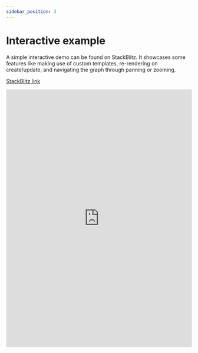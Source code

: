 ```yaml
---
sidebar_position: 3
---
```


# Interactive example

A simple interactive demo can be found on StackBlitz. It showcases some features like making use of custom templates, re-rendering on create/update, and navigating the graph through panning or zooming.

[StackBlitz link](https://stackblitz.com/github/lars-berger/graphy-ng/tree/main/example)

<iframe src="https://stackblitz.com/github/lars-berger/graphy-ng/tree/main/example" frameborder="0" allowfullscreen width="100%" height="700px"></iframe>
